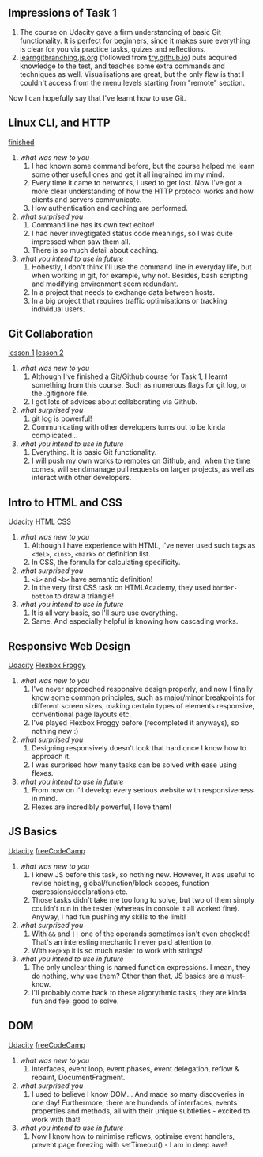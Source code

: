 ## Impressions of Task 1

1. The course on Udacity gave a firm understanding of basic Git functionality. It is perfect for
   beginners, since it makes sure everything is clear for you via practice tasks, quizes and reflections.
2. [learngitbranching.js.org](http://learngitbranching.js.org) (followed from [try.github.io](http://try.github.io))
   puts acquired knowledge to the test, and teaches some extra commands and techniques as well.
   Visualisations are great, but the only flaw is that I couldn't access from the menu levels
   starting from "remote" section.

Now I can hopefully say that I've learnt how to use Git.


## Linux CLI, and HTTP
[finished](task_linux_cli/finished.png)
1. *what was new to you*
   1. I had known some command before, but the course helped me learn some other useful ones
      and get it all ingrained im my mind.
   2. Every time it came to networks, I used to get lost. Now I've got a more clear understanding
      of how the HTTP protocol works and how clients and servers communicate.
   3. How authentication and caching are performed.
2. *what surprised you*
   1. Command line has its own text editor!
   2. I had never invegtigated status code meanings, so I was quite impressed when saw them all.
   3. There is so much detail about caching.
3. *what you intend to use in future*
   1. Hohestly, I don't think I'll use the command line in everyday life, but when working in git,
      for example, why not. Besides, bash scripting and modifying environment seem redundant.
   2. In a project that needs to exchange data between hosts.
   3. In a big project that requires traffic optimisations or tracking individual users.


## Git Collaboration
[lesson 1](task_git_collaboration/ud123.png)
[lesson 2](task_git_collaboration/ud456.png)
1. *what was new to you*
   1. Although I've finished a Git/Github course for Task 1, I learnt something from this course.
      Such as numerous flags for git log, or the .gitignore file.
   2. I got lots of advices about collaborating via Github.
2. *what surprised you*
   1. git log is powerful!
   2. Communicating with other developers turns out to be kinda complicated...
3. *what you intend to use in future*
   1. Everything. It is basic Git functionality.
   2. I will push my own works to remotes on Github, and, when the time comes, will send/manage
      pull requests on larger projects, as well as interact with other developers.


## Intro to HTML and CSS
[Udacity](task_html_css_intro/ud001.png)
[HTML](task_html_css_intro/html.png)
[CSS](task_html_css_intro/css.png)
1. *what was new to you*
   1. Although I have experience with HTML, I've never used such tags as `<del>`, `<ins>`, `<mark>` or
      definition list.
   2. In CSS, the formula for calculating specificity.
2. *what surprised you*
   1. `<i>` and `<b>` have semantic definition!
   2. In the very first CSS task on HTMLAcademy, they used `border-bottom` to draw a triangle!
3. *what you intend to use in future*
   1. It is all very basic, so I'll sure use everything.
   2. Same. And especially helpful is knowing how cascading works.


## Responsive Web Design
[Udacity](task_responsive_web_design/ud893.png)
[Flexbox Froggy](task_responsive_web_design/flexboxfroggy.png)
1. *what was new to you*
   1. I've never approached responsive design properly, and now I finally know some common principles,
      such as major/minor breakpoints for different screen sizes, making certain types of elements
      responsive, conventional page layouts etc.
   2. I've played Flexbox Froggy before (recompleted it anyways), so nothing new :)
2. *what surprised you*
   1. Designing responsively doesn't look that hard once I know how to approach it.
   2. I was surprised how many tasks can be solved with ease using flexes.
3. *what you intend to use in future*
   1. From now on I'll develop every serious website with responsiveness in mind.
   2. Flexes are incredibly powerful, I love them!

## JS Basics
[Udacity](task_js_basics/ud803.png)
[freeCodeCamp](task_js_basics/freeCodeCamp.png)
1. *what was new to you*
   1. I knew JS before this task, so nothing new. However, it was useful to revise hoisting,
      global/function/block scopes, function expressions/declarations etc.
   2. Those tasks didn't take me too long to solve, but two of them simply couldn't run in the
      tester (whereas in console it all worked fine). Anyway, I had fun pushing my skills to the limit!
2. *what surprised you*
   1. With `&&` and `||` one of the operands sometimes isn't even checked! That's an interesting
      mechanic I never paid attention to.
   2. With `RegExp` it is so much easier to work with strings!
3. *what you intend to use in future*
   1. The only unclear thing is named function expressions. I mean, they do nothing, why use them?
      Other than that, JS basics are a must-know.
   2. I'll probably come back to these algorythmic tasks, they are kinda fun and feel good to solve.

## DOM
[Udacity](task_js_dom/ud117.png)
[freeCodeCamp](task_js_dom/freeCodeCamp.png)
1. *what was new to you*
   1. Interfaces, event loop, event phases, event delegation, reflow & repaint, DocumentFragment.
2. *what surprised you*
   1. I used to believe I know DOM... And made so many discoveries in one day! Furthermore, there
      are hundreds of interfaces, events properties and methods, all with their unique subtleties -
      excited to work with that!
3. *what you intend to use in future*
   1. Now I know how to minimise reflows, optimise event handlers, prevent page freezing with
      setTimeout() - I am in deep awe!
